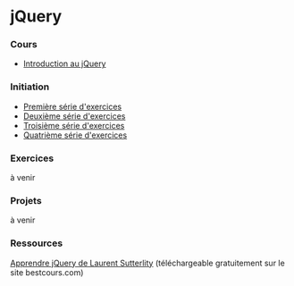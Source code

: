 # jQuery

### Cours

- [Introduction au jQuery](Javascript04-jQuery.pdf)

### Initiation

- [Première série d'exercices](jquery-exercises-base1)
- [Deuxième série d'exercices](jquery-exercises-base2)
- [Troisième série d'exercices](jquery-exercises-base3)
- [Quatrième série d'exercices](jquery-exercises-base4)

### Exercices

à venir

### Projets

à venir

### Ressources

[Apprendre jQuery de Laurent Sutterlity](apprendre-jquery.pdf) (téléchargeable gratuitement sur le site bestcours.com)
